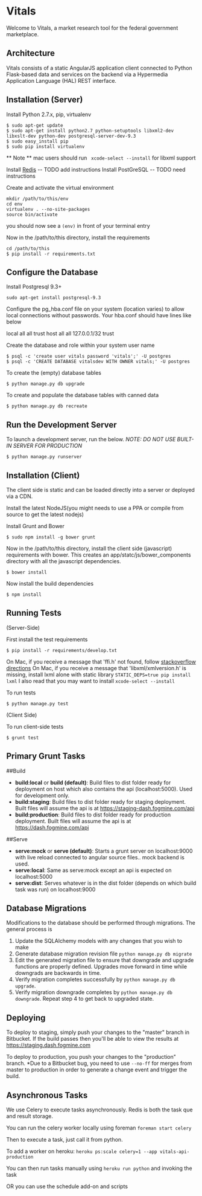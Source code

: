 Vitals
=================
Welcome to Vitals, a market research tool for the federal government marketplace.

Architecture
---------------
Vitals consists of a static AngularJS application client connected to Python Flask-based data and services on the
backend via a Hypermedia Application Language (HAL) REST interface.

Installation (Server)
---------------------
Install Python 2.7.x, pip, virtualenv
```
$ sudo apt-get update
$ sudo apt-get install python2.7 python-setuptools libxml2-dev libxslt-dev python-dev postgresql-server-dev-9.3
$ sudo easy_install pip
$ sudo pip install virtualenv
```
** Note ** mac users should run ``` xcode-select --install``` for libxml support

Install [Redis](http://vvv.tobiassjosten.net/linux/installing-redis-on-ubuntu-with-apt/) -- TODO add instructions
Install PostGreSQL -- TODO need instructions

Create and activate the virtual environment
```
mkdir /path/to/this/env
cd env
virtualenv . --no-site-packages
source bin/activate
```
you should now see a ```(env)``` in front of your terminal entry

Now in the /path/to/this directory, install the requirements
```
cd /path/to/this
$ pip install -r requirements.txt
```

## Configure the Database
Install Postgresql 9.3+

    sudo apt-get install postgresql-9.3

Configure the pg_hba.conf file on your system (location varies) to allow local connections without passwords. Your hba.conf should have lines like below


local all all trust
host all all 127.0.0.1/32 trust

Create the database and role within your system user name

    $ psql -c 'create user vitals password 'vitals';' -U postgres
    $ psql -c 'CREATE DATABASE vitalsdev WITH OWNER vitals;' -U postgres

To create the (empty) database tables

    $ python manage.py db upgrade


To create and populate the database tables with canned data

    $ python manage.py db recreate


## Run the Development Server
To launch a development server, run the below. _NOTE: DO NOT USE BUILT-IN SERVER FOR PRODUCTION_
```
$ python manage.py runserver
```

Installation (Client)
---------------------
The client side is static and can be loaded directly into a server or deployed via a CDN.

Install the latest NodeJS(you might needs to use a PPA or compile from source to get the latest nodejs)

Install Grunt and Bower
```
$ sudo npm install -g bower grunt
```

Now in the /path/to/this directory, install the client side (javascript) requirements with bower. This creates an app/statc/js/bower_components directory with all the javascript dependencies.
```
$ bower install
```

Now install the build dependencies
```
$ npm install
```

Running Tests
------------

(Server-Side)

First install the test requirements
```
$ pip install -r requirements/develop.txt
```

On Mac, if you receive a message that 'ffi.h' not found, follow [stackoverflow directions](http://stackoverflow.com/questions/22875270/error-installing-bcrypt-with-pip-on-os-x-cant-find-ffi-h-libffi-is-installed)
On Mac, if you receive a message that 'libxml/xmlversion.h' is missing, install lxml alone with static library ```STATIC_DEPS=true pip install lxml```
I also read that you may want to install ```xcode-select --install```

To run tests
```
$ python manage.py test
```

(Client Side)

To run client-side tests
```
$ grunt test
```

Primary Grunt Tasks
-------------------
##Build
*  **build:local** or **build (default)**: Build files to dist folder ready for deployment on host which also contains the api (localhost:5000). Used for development only.
*  **build:staging**: Build files to dist folder ready for staging deployment. Built files will assume the api is at https://staging-dash.fogmine.com/api
*  **build:production**: Build files to dist folder ready for production deployment. Built files will assume the api is at https://dash.fogmine.com/api

##Serve
*  **serve:mock** or **serve (default)**: Starts a grunt server on localhost:9000 with live reload connected to angular source files.. mock backend is used.
*  **serve:local**: Same as serve:mock except an api is expected on localhost:5000
*  **serve:dist**: Serves whatever is in the dist folder (depends on which build task was run) on localhost:9000

Database Migrations
-------------------
Modifications to the database should be performed through migrations. The general process is

1.  Update the SQLAlchemy models with any changes that you wish to make
2.  Generate database migration revision file ```python manage.py db migrate```
3.  Edit the generated migration file to ensure that downgrade and upgrade functions are properly defined. Upgrades move forward in time while downgrads are backwards in time.
4.  Verify migration completes successfully by ```python manage.py db upgrade```.
5.  Verify migration downgrade completes by ```python manage.py db downgrade```. Repeat step 4 to get back to upgraded state.

Deploying
---------
To deploy to staging, simply push your changes to the "master" branch in Bitbucket. If the build passes then you'll be able to view the results at
https://staging.dash.fogmine.com

To deploy to production, you push your changes to the "production" branch. *Due to a Bitbucket bug, you need to use ```--no-ff``` for merges
from master to production in order to generate a change event and trigger the build.


Asynchronous Tasks
------------------
We use Celery to execute tasks asynchronously. Redis is both the task que and result storage.

You can run the celery worker locally using foreman
```foreman start celery```

Then to execute a task, just call it from python.

To add a worker on heroku:
```heroku ps:scale celery=1 --app vitals-api-production```

You can then run tasks manually using
```heroku run python``` and invoking the task

OR
you can use the schedule add-on and scripts